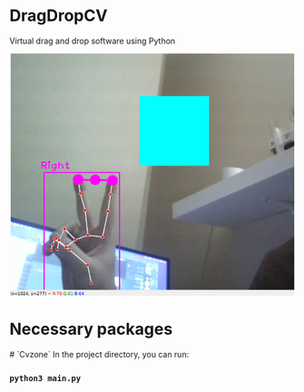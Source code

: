 # DragDropCV
Virtual drag and drop software using Python
<p align="center">
  <img src="Screenshot_from_2022-01-31_18-54-52.png" width="500" title="Screenshot">
</p>
<h1>
  Necessary packages </h1>
# `Cvzone`
In the project directory, you can run:

### `python3 main.py`
